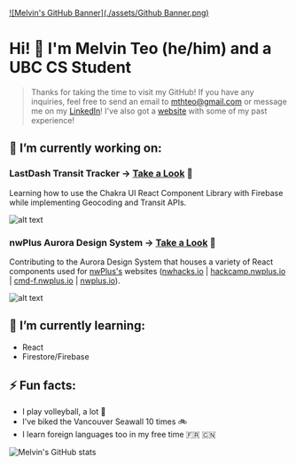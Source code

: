 [![Melvin's GitHub Banner](./assets/Github Banner.png)](https://meleongg.github.io)

# Hi! 👋 I'm Melvin Teo (he/him) and a UBC CS Student

> Thanks for taking the time to visit my GitHub! If you have any inquiries, feel free to send an email to [mthteo@gmail.com](mailto:mthteo@gmail.com) or message me on my [LinkedIn](https://www.linkedin.com/in/melvinhteo/)! I've also got a [website](https://meleongg.github.io) with some of my past experience!

## 🔭 I’m currently working on:
### LastDash Transit Tracker -> [Take a Look](https://github.com/meleongg/lastdash) 👀
Learning how to use the Chakra UI React Component Library with Firebase while implementing Geocoding and Transit APIs. 

![alt text](https://img.shields.io/github/last-commit/meleongg/lastdash?style=plastic)

### nwPlus Aurora Design System -> [Take a Look](https://github.com/nwplus/Aurora) 👀
Contributing to the Aurora Design System that houses a variety of React components used for [nwPlus's](https://github.com/nwplus) websites ([nwhacks.io](https://nwhacks.io) | [hackcamp.nwplus.io](https://hackcamp.nwplus.io) | [cmd-f.nwplus.io](https://cmd-f.nwplus.io) | [nwplus.io](https://nwplus.io)).

![alt text](https://img.shields.io/github/last-commit/nwplus/Aurora?style=plastic)

## 🌱 I’m currently learning:
- React
- Firestore/Firebase

## ⚡ Fun facts:
- I play volleyball, a lot 🏐 
- I've biked the Vancouver Seawall 10 times 🚲
- I learn foreign languages too in my free time 🇫🇷 🇨🇳 

![Melvin's GitHub stats](https://github-readme-stats.vercel.app/api?username=meleongg&show_icons=true&theme=github_dark)
